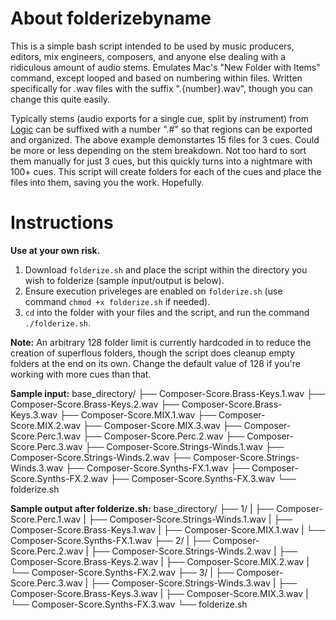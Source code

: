 # About folderizebyname

This is a simple bash script intended to be used by music producers, editors, mix engineers, composers, and anyone else dealing with a ridiculous amount of audio stems. Emulates Mac's "New Folder with Items" command, except looped and based on numbering within files. Written specifically for .wav files with the suffix ".{number}.wav", though you can change this quite easily. 

Typically stems (audio exports for a single cue, split by instrument) from [Logic](https://www.apple.com/ca/logic-pro/) can be suffixed with a number ".#" so that regions can be exported and organized. The above example demonstartes 15 files for 3 cues. Could be more or less depending on the stem breakdown. Not too hard to sort them manually for just 3 cues, but this quickly turns into a nightmare with 100+ cues. This script will create folders for each of the cues and place the files into them, saving you the work. Hopefully.

# Instructions

**Use at your own risk.**

1. Download `folderize.sh` and place the script within the directory you wish to folderize (sample input/output is below).
2. Ensure execution priveleges are enabled on `folderize.sh` (use command `chmod +x folderize.sh` if needed).
3. `cd` into the folder with your files and the script, and run the command `./folderize.sh`. 

**Note:** An arbitrary 128 folder limit is currently hardcoded in to reduce the creation of superflous folders, though the script does cleanup empty folders at the end on its own. Change the default value of 128 if you're working with more cues than that.

**Sample input:**
base_directory/
├── Composer-Score.Brass-Keys.1.wav
├── Composer-Score.Brass-Keys.2.wav
├── Composer-Score.Brass-Keys.3.wav
├── Composer-Score.MIX.1.wav
├── Composer-Score.MIX.2.wav
├── Composer-Score.MIX.3.wav
├── Composer-Score.Perc.1.wav
├── Composer-Score.Perc.2.wav
├── Composer-Score.Perc.3.wav
├── Composer-Score.Strings-Winds.1.wav
├── Composer-Score.Strings-Winds.2.wav
├── Composer-Score.Strings-Winds.3.wav
├── Composer-Score.Synths-FX.1.wav
├── Composer-Score.Synths-FX.2.wav
├── Composer-Score.Synths-FX.3.wav
└── folderize.sh

**Sample output after folderize.sh:**
base_directory/
├── 1/
|   ├── Composer-Score.Perc.1.wav
|   ├── Composer-Score.Strings-Winds.1.wav
|   ├── Composer-Score.Brass-Keys.1.wav
|   ├── Composer-Score.MIX.1.wav
|   └── Composer-Score.Synths-FX.1.wav
├── 2/
|   ├── Composer-Score.Perc.2.wav
|   ├── Composer-Score.Strings-Winds.2.wav
|   ├── Composer-Score.Brass-Keys.2.wav
|   ├── Composer-Score.MIX.2.wav
|   └── Composer-Score.Synths-FX.2.wav
├── 3/
|   ├── Composer-Score.Perc.3.wav
|   ├── Composer-Score.Strings-Winds.3.wav
|   ├── Composer-Score.Brass-Keys.3.wav
|   ├── Composer-Score.MIX.3.wav
|   └── Composer-Score.Synths-FX.3.wav
└── folderize.sh
